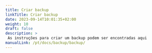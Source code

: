 ```yaml
---
title: Criar backup
linkTitle: Criar backup
date: 2023-09-14T10:01:35+02:00
weight: 10
draft: false
description: >
 As instruções para criar um backup podem ser encontradas aqui
manualLink: /pt/docs/backup/backup/
---
```

<script>
  window.location.href = "/pt/docs/backup/backup/";
</script>
